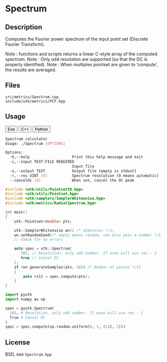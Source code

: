 # Spectrum

## Description



Computes the Fourier power spectrum of the input point set (Discrete Fourier Transform). 

Note : functions and scripts returns a linear C-style array of the computed spectrum. 
Note : Only odd resolution are supported (so that the DC is properly identified). 
Note : When multiples pointset are given to 'compute', the results are averaged.
## Files

```
src/metrics/Spectrum.cpp  
include/utk/metrics/PCF.hpp
```

## Usage

<button class="tablink exebutton" onclick="openCode('exe', this)" markdown="1">Exe</button> 
<button class="tablink cppbutton" onclick="openCode('cpp', this)" markdown="1">C++</button> 
<button class="tablink pybutton" onclick="openCode('py', this)" markdown="1">Python</button> 
<br/>
  

<div class="exe tabcontent">

```bash
Spectrum calculator
Usage: ./Spectrum [OPTIONS]

Options:
  -h,--help                   Print this help message and exit
  -i,--input TEXT:FILE REQUIRED
                              Input file
  -o,--output TEXT            Output file (empty is stdout)
  -r,--res UINT [0]           Spectrum resolution (0 means automatic)
  --canceldc [0]              When set, cancel the DC peak
```

</div>

<div class="cpp tabcontent">

```  cpp
#include <utk/utils/PointsetIO.hpp>
#include <utk/utils/Pointset.hpp>
#include <utk/samplers/SamplerWhitenoise.hpp>
#include <utk/metrics/RadialSpectrum.hpp>

int main()
{
    utk::Pointset<double> pts;

    utk::SamplerWhitenoise wn(2 /* dimension */);
    wn.setRandomSeed(/* empty means random, can also pass a number */);
    // Check for no errors

    auto spec = utk::Spectrum(
       101, // Resolution, only odd number. If even will use res - 1
       true // Cancel DC
    );
    if (wn.generateSamples(pts, 1024 /* Number of points */))
    {
        auto rslt = spec.compute(pts);
    }
}
```  

</div>

<div class="py tabcontent">

``` python
import pyutk
import numpy as np

spec = pyutk.Spectrum(
  101, # Resolution, only odd number. If even will use res - 1
  True # Cancel DC
)
spec = spec.compute(np.random.uniform(0, 1, (128, 2)))
```  

</div>

## License

BSD, see `Spectrum.hpp`